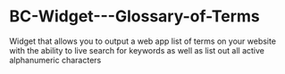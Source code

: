 # BC-Widget---Glossary-of-Terms
Widget that allows you to output a web app list of terms on your website with the ability to live search for keywords as well as list out all active alphanumeric characters
